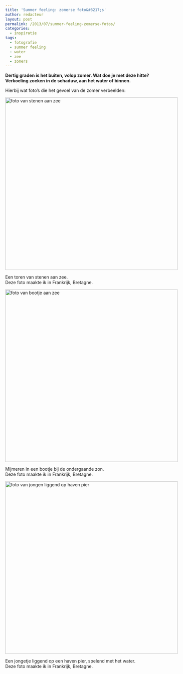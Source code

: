 ```yaml
---
title: 'Summer feeling: zomerse foto&#8217;s'
author: redacteur
layout: post
permalink: /2013/07/summer-feeling-zomerse-fotos/
categories:
  - inspiratie
tags:
  - fotografie
  - summer feeling
  - water
  - zee
  - zomers
---
```

**Dertig graden is het buiten, volop zomer. Wat doe je met deze hitte? Verkoeling zoeken in de schaduw, aan het water of binnen.**

Hierbij wat foto&#8217;s die het gevoel van de zomer verbeelden:

<div id="attachment_3775" style="width: 560px" class="wp-caption aligncenter">
  <img class="size-full wp-image-3775" src="http://www.schildertuin.nl/wordpress/wp-content/uploads/2013/07/stenen_aan_zee1.jpg" alt="foto van stenen aan zee" width="550" height="550" />
  
  <p class="wp-caption-text">
    Een toren van stenen aan zee.<br />Deze foto maakte ik in Frankrijk, Bretagne.
  </p>
</div>

<div id="attachment_3773" style="width: 560px" class="wp-caption aligncenter">
  <img class="size-full wp-image-3773" src="http://www.schildertuin.nl/wordpress/wp-content/uploads/2013/07/bootje_aan_zee1.jpg" alt="foto van bootje aan zee" width="550" height="550" />
  
  <p class="wp-caption-text">
    Mijmeren in een bootje bij de ondergaande zon.<br />Deze foto maakte ik in Frankrijk, Bretagne.
  </p>
</div>

<div id="attachment_3774" style="width: 560px" class="wp-caption aligncenter">
  <img class="size-full wp-image-3774" src="http://www.schildertuin.nl/wordpress/wp-content/uploads/2013/07/jongen_liggend_op_haven_pier1.jpg" alt="foto van jongen liggend op haven pier" width="550" height="550" />
  
  <p class="wp-caption-text">
    Een jongetje liggend op een haven pier, spelend met het water.<br />Deze foto maakte ik in Frankrijk, Bretagne.
  </p>
</div>